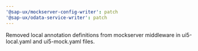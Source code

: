 ```yaml
---
'@sap-ux/mockserver-config-writer': patch
'@sap-ux/odata-service-writer': patch
---
```


Removed local annotation definitions from mockserver middleware in ui5-local.yaml and ui5-mock.yaml files.
